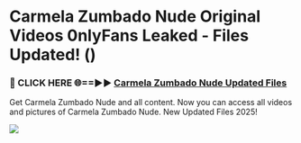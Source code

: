 # Carmela Zumbado Nude Original Videos 0nlyFans Leaked - Files Updated! ()

<h3>🔴 CLICK HERE 🌐==►► <a href="https://tinyurl.com/2p9ay9w9" rel="nofollow">Carmela Zumbado Nude Updated Files</a></h3>

Get Carmela Zumbado Nude and all content. Now you can access all videos and pictures of Carmela Zumbado Nude. New Updated Files 2025!

[![](https://i.imgur.com/KQgVmj3.gif)](https://tinyurl.com/2p9ay9w9)
